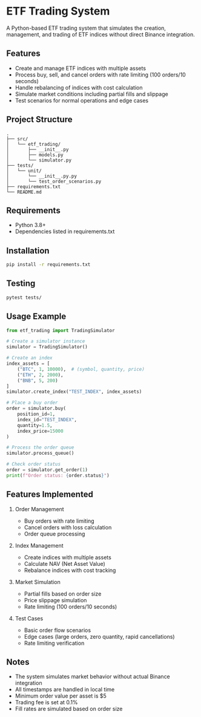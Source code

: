 # ETF Trading System

A Python-based ETF trading system that simulates the creation, management, and trading of ETF indices without direct Binance integration.

## Features

- Create and manage ETF indices with multiple assets
- Process buy, sell, and cancel orders with rate limiting (100 orders/10 seconds)
- Handle rebalancing of indices with cost calculation
- Simulate market conditions including partial fills and slippage
- Test scenarios for normal operations and edge cases

## Project Structure

```
.
├── src/
│   └── etf_trading/
│       ├── __init__.py
│       ├── models.py
│       └── simulator.py
├── tests/
│   └── unit/
│       └── __init__.py.py
│       └── test_order_scenarios.py
├── requirements.txt
└── README.md
```

## Requirements

- Python 3.8+
- Dependencies listed in requirements.txt

## Installation

```bash
pip install -r requirements.txt
```

## Testing

```bash
pytest tests/
```

## Usage Example

```python
from etf_trading import TradingSimulator

# Create a simulator instance
simulator = TradingSimulator()

# Create an index
index_assets = [
    ("BTC", 1, 10000),  # (symbol, quantity, price)
    ("ETH", 2, 2000),
    ("BNB", 5, 200)
]
simulator.create_index("TEST_INDEX", index_assets)

# Place a buy order
order = simulator.buy(
    position_id=1,
    index_id="TEST_INDEX",
    quantity=1.5,
    index_price=15000
)

# Process the order queue
simulator.process_queue()

# Check order status
order = simulator.get_order(1)
print(f"Order status: {order.status}")
```

## Features Implemented

1. Order Management
   - Buy orders with rate limiting
   - Cancel orders with loss calculation
   - Order queue processing

2. Index Management
   - Create indices with multiple assets
   - Calculate NAV (Net Asset Value)
   - Rebalance indices with cost tracking

3. Market Simulation
   - Partial fills based on order size
   - Price slippage simulation
   - Rate limiting (100 orders/10 seconds)

4. Test Cases
   - Basic order flow scenarios
   - Edge cases (large orders, zero quantity, rapid cancellations)
   - Rate limiting verification

## Notes

- The system simulates market behavior without actual Binance integration
- All timestamps are handled in local time
- Minimum order value per asset is $5
- Trading fee is set at 0.1%
- Fill rates are simulated based on order size 
